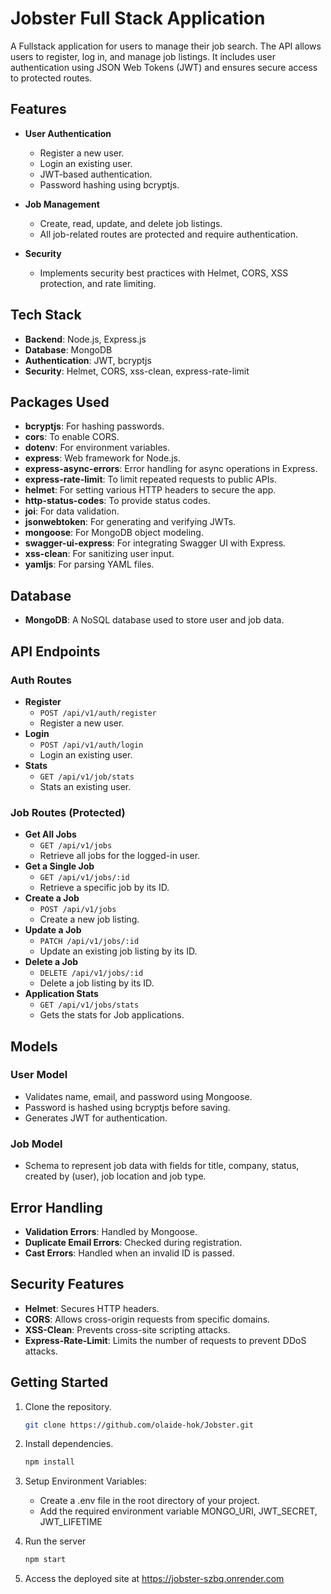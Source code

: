 # Jobster Full Stack Application

A Fullstack application for users to manage their job search. The API allows users to register, log in, and manage job listings. It includes user authentication using JSON Web Tokens (JWT) and ensures secure access to protected routes.

## Features

-   **User Authentication**
    -   Register a new user.
    -   Login an existing user.
    -   JWT-based authentication.
    -   Password hashing using bcryptjs.
-   **Job Management**

    -   Create, read, update, and delete job listings.
    -   All job-related routes are protected and require authentication.

-   **Security**

    -   Implements security best practices with Helmet, CORS, XSS protection, and rate limiting.

## Tech Stack

-   **Backend**: Node.js, Express.js
-   **Database**: MongoDB
-   **Authentication**: JWT, bcryptjs
-   **Security**: Helmet, CORS, xss-clean, express-rate-limit

## Packages Used

-   **bcryptjs**: For hashing passwords.
-   **cors**: To enable CORS.
-   **dotenv**: For environment variables.
-   **express**: Web framework for Node.js.
-   **express-async-errors**: Error handling for async operations in Express.
-   **express-rate-limit**: To limit repeated requests to public APIs.
-   **helmet**: For setting various HTTP headers to secure the app.
-   **http-status-codes**: To provide status codes.
-   **joi**: For data validation.
-   **jsonwebtoken**: For generating and verifying JWTs.
-   **mongoose**: For MongoDB object modeling.
-   **swagger-ui-express**: For integrating Swagger UI with Express.
-   **xss-clean**: For sanitizing user input.
-   **yamljs**: For parsing YAML files.

## Database

-   **MongoDB**: A NoSQL database used to store user and job data.

## API Endpoints

### Auth Routes

-   **Register**
    -   `POST /api/v1/auth/register`
    -   Register a new user.
-   **Login**
    -   `POST /api/v1/auth/login`
    -   Login an existing user.
-   **Stats**
    -   `GET /api/v1/job/stats`
    -   Stats an existing user.

### Job Routes (Protected)

-   **Get All Jobs**
    -   `GET /api/v1/jobs`
    -   Retrieve all jobs for the logged-in user.
-   **Get a Single Job**
    -   `GET /api/v1/jobs/:id`
    -   Retrieve a specific job by its ID.
-   **Create a Job**
    -   `POST /api/v1/jobs`
    -   Create a new job listing.
-   **Update a Job**
    -   `PATCH /api/v1/jobs/:id`
    -   Update an existing job listing by its ID.
-   **Delete a Job**
    -   `DELETE /api/v1/jobs/:id`
    -   Delete a job listing by its ID.
-   **Application Stats**
    -   `GET /api/v1/jobs/stats`
    -   Gets the stats for Job applications.

## Models

### User Model

-   Validates name, email, and password using Mongoose.
-   Password is hashed using bcryptjs before saving.
-   Generates JWT for authentication.

### Job Model

-   Schema to represent job data with fields for title, company, status, created by (user), job location and job type.

## Error Handling

-   **Validation Errors**: Handled by Mongoose.
-   **Duplicate Email Errors**: Checked during registration.
-   **Cast Errors**: Handled when an invalid ID is passed.

## Security Features

-   **Helmet**: Secures HTTP headers.
-   **CORS**: Allows cross-origin requests from specific domains.
-   **XSS-Clean**: Prevents cross-site scripting attacks.
-   **Express-Rate-Limit**: Limits the number of requests to prevent DDoS attacks.

## Getting Started

1. Clone the repository.

    ```bash
    git clone https://github.com/olaide-hok/Jobster.git
    ```

2. Install dependencies.

    ```bash
    npm install
    ```

3. Setup Environment Variables:

    - Create a .env file in the root directory of your project.
    - Add the required environment variable MONGO_URI, JWT_SECRET, JWT_LIFETIME

4. Run the server

    ```bash
    npm start
    ```

5. Access the deployed site at https://jobster-szbq.onrender.com
